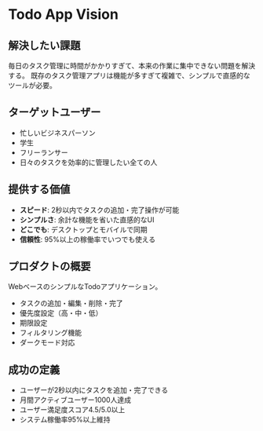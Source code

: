 # Todo App Vision

## 解決したい課題
毎日のタスク管理に時間がかかりすぎて、本来の作業に集中できない問題を解決する。
既存のタスク管理アプリは機能が多すぎて複雑で、シンプルで直感的なツールが必要。

## ターゲットユーザー
- 忙しいビジネスパーソン
- 学生
- フリーランサー
- 日々のタスクを効率的に管理したい全ての人

## 提供する価値
- **スピード**: 2秒以内でタスクの追加・完了操作が可能
- **シンプルさ**: 余計な機能を省いた直感的なUI
- **どこでも**: デスクトップとモバイルで同期
- **信頼性**: 95%以上の稼働率でいつでも使える

## プロダクトの概要
WebベースのシンプルなTodoアプリケーション。
- タスクの追加・編集・削除・完了
- 優先度設定（高・中・低）
- 期限設定
- フィルタリング機能
- ダークモード対応

## 成功の定義
- ユーザーが2秒以内にタスクを追加・完了できる
- 月間アクティブユーザー1000人達成
- ユーザー満足度スコア4.5/5.0以上
- システム稼働率95%以上維持
